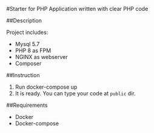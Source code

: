 #Starter for PHP Application written with clear PHP code

##Description

Project includes:

- Mysql 5.7
- PHP 8 as FPM
- NGINX as webserver
- Composer

##Instruction

1. Run docker-compose up
2. It is ready. You can type your code at `public` dir.

##Requirements

- Docker
- Docker-compose
